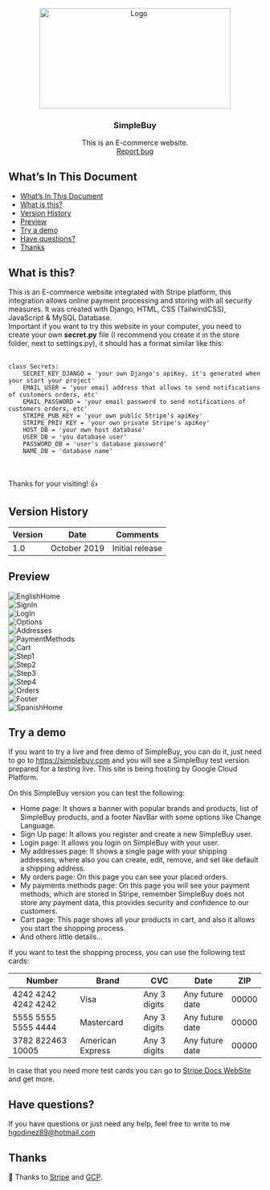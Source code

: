 <p align="center">
  <img src="https://res.cloudinary.com/developerteam/image/upload/v1588770540/SimpleBuy/simplebuy-icon.png" alt="Logo"width=380 height=200>

  <h3 align="center">SimpleBuy</h3>

  <p align="center">
    This is an E-commerce website.
    <br>
    <a href="https://github.com/hgodinez89/Movie-Database/issues/new">Report bug</a>
  </p>
</p>


## What’s In This Document
- [What’s In This Document](#whats-in-this-document)
- [What is this?](#what-is-this)
- [Version History](#version-history)
- [Preview](#preview)
- [Try a demo](#try-a-demo)
- [Have questions?](#have-questions)
- [Thanks](#thanks)

## What is this?

This is an E-commerce website integrated with Stripe platform, this integration allows online payment processing and storing with all security measures. It was created with Django, HTML, CSS (TailwindCSS), JavaScript & MySQL Database.</br>
Important if you want to try this website in your computer, you need to create your own **secret.py** file (I recommend you create it in the store folder, next to settings.py), it should has a format similar like this: </br> </br>
```
class Secrets:
    SECRET_KEY_DJANGO = 'your own Django's apiKey, it's generated when your start your project'
    EMAIL_USER = 'your email address that allows to send notifications of customers orders, etc'
    EMAIL_PASSWORD = 'your email password to send notifications of customers orders, etc'
    STRIPE_PUB_KEY = 'your own public Stripe's apiKey'
    STRIPE_PRIV_KEY = 'your own private Stripe's apiKey'
    HOST_DB = 'your own host database'
    USER_DB = 'you database user'
    PASSWORD_DB = 'user's database password'
    NAME_DB = 'database name'
```
</br></br>
Thanks for your visiting! 👍

## Version History

| Version |       Date         |             Comments             |
| ------- | ------------------ | -------------------------------- |
| 1.0     | October 2019       | Initial release                  |

## Preview

<img src="https://res.cloudinary.com/developerteam/image/upload/v1588770815/SimpleBuy/home.png" alt="EnglishHome">
</br>
<img src="https://res.cloudinary.com/developerteam/image/upload/v1588771073/SimpleBuy/signin.png" alt="SignIn">
</br>
<img src="https://res.cloudinary.com/developerteam/image/upload/v1588771210/SimpleBuy/login.png" alt="LogIn">
</br>
<img src="https://res.cloudinary.com/developerteam/image/upload/v1588771339/SimpleBuy/options.png" alt="Options">
</br>
<img src="https://res.cloudinary.com/developerteam/image/upload/v1588771696/SimpleBuy/addresses.png" alt="Addresses">
</br>
<img src="https://res.cloudinary.com/developerteam/image/upload/v1588771849/SimpleBuy/payment-methods.png" alt="PaymentMethods">
</br>
<img src="https://res.cloudinary.com/developerteam/image/upload/v1588771979/SimpleBuy/cart.png" alt="Cart">
</br>
<img src="https://res.cloudinary.com/developerteam/image/upload/v1588772106/SimpleBuy/shopping_1.png" alt="Step1">
</br>
<img src="https://res.cloudinary.com/developerteam/image/upload/v1588772200/SimpleBuy/shopping_2.png" alt="Step2">
</br>
<img src="https://res.cloudinary.com/developerteam/image/upload/v1588772272/SimpleBuy/shopping_3.png" alt="Step3">
</br>
<img src="https://res.cloudinary.com/developerteam/image/upload/v1588772336/SimpleBuy/shopping_4.png" alt="Step4">
</br>
<img src="https://res.cloudinary.com/developerteam/image/upload/v1588772587/SimpleBuy/orders.png" alt="Orders">
</br>
<img src="https://res.cloudinary.com/developerteam/image/upload/v1588772721/SimpleBuy/footer.png" alt="Footer">
</br>
<img src="https://res.cloudinary.com/developerteam/image/upload/v1588772805/SimpleBuy/home-spanish.png" alt="SpanishHome">
</br>

## Try a demo

If you want to try a live and free demo of SimpleBuy, you can do it, just need to go to <a href="https://simplebuy-276303.uc.r.appspot.com">https://simplebuy.com</a> and you will see a SimpleBuy test version prepared for a testing live. This site is being hosting by Google Cloud Platform.

On this SimpleBuy version you can test the following:

* Home page: It shows a banner with popular brands and products, list of SimpleBuy products, and a footer NavBar with some options like Change Language.
* Sign Up page: It allows you register and create a new SimpleBuy user.
* Login page: It allows you login on SimpleBuy with your user.
* My addresses page: It shows a single page with your shipping addresses, where also you can create, edit, remove, and set like default a shipping address.
* My orders page: On this page you can see your placed orders.
* My payments methods page: On this page you will see your payment methods, which are stored in Stripe, remember SimpleBuy does not store any payment data, this provides security and confidence to our customers.
* Cart page: This page shows all your products in cart, and also it allows you start the shopping process.
* And others little details...

If you want to test the shopping process, you can use the following test cards:

| Number               | Brand              | CVC           | Date             | ZIP    |
| -------------------- | ------------------ | ------------- |----------------- | ------ |
| 4242 4242 4242 4242  | Visa               | Any 3 digits  | Any future date  | 00000  |
| 5555 5555 5555 4444  | Mastercard         | Any 3 digits  | Any future date  | 00000  |
| 3782 822463 10005    | American Express   | Any 3 digits  | Any future date  | 00000  |
  
In case that you need more test cards you can go to <a href="https://stripe.com/docs/testing">Stripe Docs WebSite</a> and get more.

## Have questions?

If you have questions or just need any help, feel free to write to me 
<a href="mailto:hgodinez89@hotmail.com">hgodinez89@hotmail.com</a>

## Thanks

💜 Thanks to <a href="https://stripe.com/">Stripe</a> and <a href="https://cloud.google.com/">GCP</a>.
